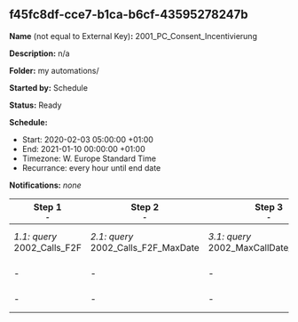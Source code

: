 ## f45fc8df-cce7-b1ca-b6cf-43595278247b

**Name** (not equal to External Key)**:** 2001_PC_Consent_Incentivierung

**Description:** n/a

**Folder:** my automations/

**Started by:** Schedule

**Status:** Ready

**Schedule:**

* Start: 2020-02-03 05:00:00 +01:00
* End: 2021-01-10 00:00:00 +01:00
* Timezone: W. Europe Standard Time
* Recurrance: every hour until end date

**Notifications:** _none_


| Step 1<br>_<small>-</small>_ | Step 2<br>_<small>-</small>_ | Step 3<br>_<small>-</small>_ | Step 4<br>_<small>-</small>_ | Step 5<br>_<small>-</small>_ | Step 6<br>_<small>-</small>_ |
| --- | --- | --- | --- | --- | --- |
| _1.1: query_<br>2002_Calls_F2F | _2.1: query_<br>2002_Calls_F2F_MaxDate | _3.1: query_<br>2002_MaxCallDate_Matched | _4.1: query_<br>2002_PC_Cont4Cons_New_Sendout | _5.1: query_<br>2001_PC_Consent-Incentive_Sendout | _6.1: query_<br>2002_pc_cont4cons_activeSurvey |
| - | - | - | - | - | _6.2: query_<br>2001_pc_cont4cons_no_mdmId |
| - | - | - | - | - | _6.3: query_<br>2001_pc_cont4cons_no_reps |
